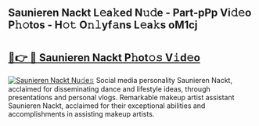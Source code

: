 ## Saunieren Nackt L𝚎a𝚔ed N𝚞𝚍e - Part-pPp Vi𝚍𝚎o P𝚑𝚘tos - H𝚘𝚝 O𝚗𝚕yf𝚊ns L𝚎a𝚔s oM1cj

# <h2><a href="http://kfak14c.oniu.top/?m=Saunieren+Nackt">🔗👉 🔴 Saunieren Nackt P𝚑ot𝚘𝚜 V𝚒d𝚎o</a></h2>

[![Saunieren Nackt Nu𝚍e𝚜](https://i.imgur.com/0qMVB7G.gif)](http://kfak14c.oniu.top/?m=Saunieren+Nackt)
Social media personality Saunieren Nackt, acclaimed for disseminating dance and lifestyle ideas, through presentations and personal vlogs. Remarkable makeup artist assistant Saunieren Nackt, acclaimed for their exceptional abilities and accomplishments in assisting makeup artists.  
